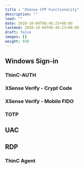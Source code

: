 ```yaml
---
title : "XSense CPP Functionality"
description: ""
lead: ""
date: 2020-10-06T08:48:23+00:00
lastmod: 2020-10-06T08:48:23+00:00
draft: false
images: []
weight: 930
---
```



## Windows Sign-in

### ThinC-AUTH

### XSense Verify - Crypt Code

### XSense Verify - Mobile FIDO

### TOTP

## UAC

## RDP

### ThinC Agent
